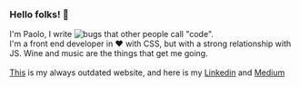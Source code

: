 ### Hello folks! 👋

<!--
**paolocavanna/paolocavanna** is a ✨ _special_ ✨ repository because its `README.md` (this file) appears on your GitHub profile.

Here are some ideas to get you started:

- 🔭 I’m currently working on ...
- 🌱 I’m currently learning ...
- 👯 I’m looking to collaborate on ...
- 🤔 I’m looking for help with ...
- 💬 Ask me about ...
- 📫 How to reach me: ...
- 😄 Pronouns: ...
- ⚡ Fun fact: ...
-->

I'm Paolo, I write <img style="filter: invert(0)" src="https://raw.githubusercontent.com/twbs/icons/main/icons/bug.svg" alt="bugs" />
</svg> that other people call "code".
<br/>
I'm a front end developer in :heart: with CSS, but with a strong relationship with JS. Wine and music are the things that get me going.
<br/>
<br/>
[This]([website]) is my always outdated website, and here is my [Linkedin]([linkedin]) and [Medium]([medium])

[website]: http://paolocavanna.it/
[medium]: https://medium.com/@PaoloCavanna
[linkedin]: https://www.linkedin.com/in/paolocavanna/
